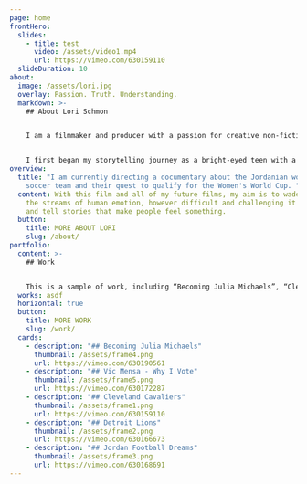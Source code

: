 ```yaml
---
page: home
frontHero:
  slides:
    - title: test
      video: /assets/video1.mp4
      url: https://vimeo.com/630159110
  slideDuration: 10
about:
  image: /assets/lori.jpg
  overlay: Passion. Truth. Understanding.
  markdown: >-
    ## About Lori Schmon


    I am a filmmaker and producer with a passion for creative non-fiction storytelling. I have eight years of experience directing and producing videos for Vevo, MTV, and various corporations/universities.


    I first began my storytelling journey as a bright-eyed teen with a love for video cameras and editing. Soon enough, that passion developed into something much deeper and personal: I wanted to understand people and tell their stories in hopes of revealing truth about the world we live in today. The more we can connect with people from all walks of life — from different societies, cultures and religions — the more we’ll begin to understand each other and have more compassion.
overview:
  title: "I am currently directing a documentary about the Jordanian women's
    soccer team and their quest to qualify for the Women's World Cup. "
  content: With this film and all of my future films, my aim is to wade through
    the streams of human emotion, however difficult and challenging it might be,
    and tell stories that make people feel something.
  button:
    title: MORE ABOUT LORI
    slug: /about/
portfolio:
  content: >-
    ## Work


    This is a sample of work, including “Becoming Julia Michaels”, “Cleveland Cavaliers”, “Why I Vote: Vic Mensa”, “Jordan Football Dreams” and more.
  works: asdf
  horizontal: true
  button:
    title: MORE WORK
    slug: /work/
  cards:
    - description: "## Becoming Julia Michaels"
      thumbnail: /assets/frame4.png
      url: https://vimeo.com/630190561
    - description: "## Vic Mensa - Why I Vote"
      thumbnail: /assets/frame5.png
      url: https://vimeo.com/630172287
    - description: "## Cleveland Cavaliers"
      thumbnail: /assets/frame1.png
      url: https://vimeo.com/630159110
    - description: "## Detroit Lions"
      thumbnail: /assets/frame2.png
      url: https://vimeo.com/630166673
    - description: "## Jordan Football Dreams"
      thumbnail: /assets/frame3.png
      url: https://vimeo.com/630168691
---
```

